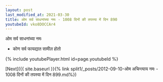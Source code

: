 ```yaml
---
layout: post
last_modified_at: 2021-03-30
title: ओम सर्व साधनांच्या नमः - 1008 दिनों की तपस्या में दिन 890
youtubeId: vko8DOCCAr4
---
```

 
 
 ओम सर्व साधनांच्या नमः  
 
 -  कोण सर्व फायद्यात सामील होतो 
 
  
 
  
 
 
 
 
 
 


{% include youtubePlayer.html id=page.youtubeId %}
 
[Next]({{ site.baseurl }}{% link  split1/_posts/2012-09-10-ओम अचिन्त्याय नमः - 1008 दिनों की तपस्या में दिन 899.md%})
 
